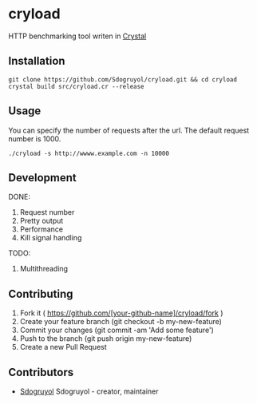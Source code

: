 # cryload

HTTP benchmarking tool writen in [Crystal](http://crystal-lang.org/)

## Installation

```
git clone https://github.com/Sdogruyol/cryload.git && cd cryload
crystal build src/cryload.cr --release
```

## Usage
You can specify the number of requests after the url. The default request number is 1000.

```
./cryload -s http://wwww.example.com -n 10000
```

## Development

DONE:

1. Request number
2. Pretty output
3. Performance
4. Kill signal handling

TODO:

1. Multithreading

## Contributing

1. Fork it ( https://github.com/[your-github-name]/cryload/fork )
2. Create your feature branch (git checkout -b my-new-feature)
3. Commit your changes (git commit -am 'Add some feature')
4. Push to the branch (git push origin my-new-feature)
5. Create a new Pull Request

## Contributors

- [Sdogruyol](https://github.com/[sdogruyol]) Sdogruyol - creator, maintainer
